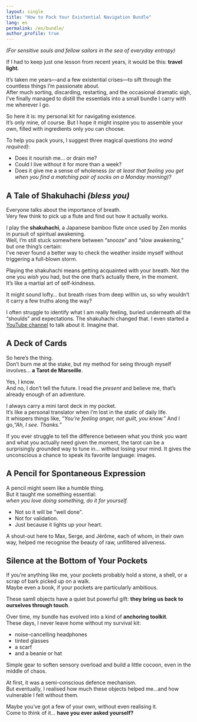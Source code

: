 ```yaml
---
layout: single
title: "How to Pack Your Existential Navigation Bundle"
lang: en
permalink: /en/bundle/
author_profile: true
---
```


*(For sensitive souls and fellow sailors in the sea of everyday entropy)*

If I had to keep just one lesson from recent years, it would be this: **travel light**.

It’s taken me years—and a few existential crises—to sift through the countless things I’m passionate about.  
After much sorting, discarding, restarting, and the occasional dramatic sigh, I’ve finally managed to distill the essentials into a small bundle I carry with me wherever I go.

So here it is: my personal kit for navigating existence.  
It’s only mine, of course. But I hope it might inspire you to assemble your own, filled with ingredients only you can choose.

To help you pack yours, I suggest three magical questions *(no wand required)*:

- Does it nourish me… or drain me?  
- Could I live without it for more than a week?  
- Does it give me a sense of wholeness *(or at least that feeling you get when you find a matching pair of socks on a Monday morning)*?


## A Tale of Shakuhachi *(bless you)*

Everyone talks about the importance of breath.  
Very few think to pick up a flute and find out how it actually works.

I play the **shakuhachi**, a Japanese bamboo flute once used by Zen monks in pursuit of spiritual awakening.  
Well, I’m still stuck somewhere between “snooze” and “slow awakening,” but one thing’s certain:  
I’ve never found a better way to check the weather inside myself without triggering a full-blown storm.

Playing the shakuhachi means getting acquainted with your breath. Not the one you *wish* you had, but the one that’s actually there, in the moment.  
It’s like a martial art of self-kindness.

It might sound lofty… but breath rises from deep within us, so why wouldn’t it carry a few truths along the way?

I often struggle to identify what I am really feeling, buried underneath all the “shoulds” and expectations.
The shakuhachi changed that.
I even started a [YouTube channel](#) to talk about it. 
Imagine that.

## A Deck of Cards

So here’s the thing.  
Don’t burn me at the stake, but my method for seing through myself involves… **a Tarot de Marseille**.

Yes, I know.  
And no, I don’t tell the future. I read the *present* and believe me, that’s already enough of an adventure.

I always carry a mini tarot deck in my pocket.  
It’s like a personal translator when I’m lost in the static of daily life.  
It whispers things like, *“You’re feeling anger, not guilt, you know.”*
And I go,*“Ah, I see. Thanks.”*

If you ever struggle to tell the difference between what you think you want and what you actually need given the moment, the tarot can be a surprisingly grounded way to tune in... without losing your mind.
It gives the unconscious a chance to speak its favorite language: images.

## A Pencil for Spontaneous Expression

A pencil might seem like a humble thing.  
But it taught me something essential:  
*when you love doing something, do it for yourself.*

- Not so it will be "well done".  
- Not for validation.  
- Just because it lights up your heart.

A shout-out here to Max, Serge, and Jérôme, each of whom, in their own way, helped me recognise the beauty of raw, unfiltered aliveness.

## Silence at the Bottom of Your Pockets

If you’re anything like me, your pockets probably hold a stone, a shell, or a scrap of bark picked up on a walk.  
Maybe even a book, if your pockets are particularly ambitious.

These samll objects have a quiet but powerful gift: **they bring us back to ourselves through touch**.

Over time, my bundle has evolved into a kind of **anchoring toolkit**.  
These days, I never leave home without my survival kit:

- noise-cancelling headphones  
- tinted glasses  
- a scarf  
- and a beanie or hat

Simple gear to soften sensory overload and build a little cocoon, even in the middle of chaos.

At first, it was a semi-conscious defence mechanism.  
But eventually, I realised how much these objects helped me...and how vulnerable I felt without them.

Maybe you’ve got a few of your own, without even realising it.  
Come to think of it… **have you ever asked yourself?**
